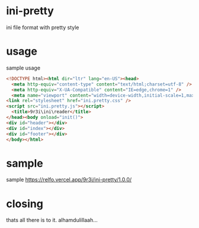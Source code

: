 # ini-pretty
ini file format with pretty style


# usage 
sample usage
```html
<!DOCTYPE html><html dir="ltr" lang="en-US"><head>
  <meta http-equiv="content-type" content="text/html;charset=utf-8" />
  <meta http-equiv="X-UA-Compatible" content="IE=edge,chrome=1" />
  <meta name="viewport" content="width=device-width,initial-scale=1,maximum-scale=1,user-scalable=no" />
<link rel="stylesheet" href="ini.pretty.css" />
<script src="ini.pretty.js"></script>
  <title>9r3i\ini\reader</title>
</head><body onload="init()">
<div id="header"></div>
<div id="index"></div>
<div id="footer"></div>
</body></html>
```


# sample
sample
https://relfo.vercel.app/9r3i/ini-pretty/1.0.0/


# closing
thats all there is to it. alhamdulillaah...
